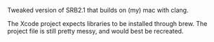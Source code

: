 Tweaked version of SRB2.1 that builds on (my) mac with clang.

The Xcode project expects libraries to be installed through brew. The project file is still pretty messy, and would best
be recreated.
